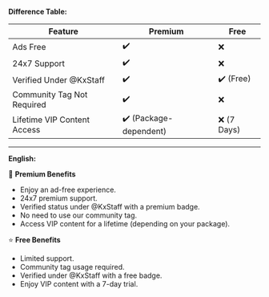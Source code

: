 **Difference Table:**

| Feature                     | Premium                 | Free                     |
|-----------------------------|-------------------------|--------------------------|
| Ads Free                    | ✔️                      | ❌                      |
| 24x7 Support                | ✔️                      | ❌                      |
| Verified Under @KxStaff     | ✔️                      | ✔️ (Free)               |
| Community Tag Not Required  | ✔️                      | ❌                      |
| Lifetime VIP Content Access | ✔️ (Package-dependent)  | ❌ (7 Days)              |

---

**English:**

🌟 **Premium Benefits**
- Enjoy an ad-free experience.
- 24x7 premium support.
- Verified status under @KxStaff with a premium badge.
- No need to use our community tag.
- Access VIP content for a lifetime (depending on your package).

⭐ **Free Benefits**
- Limited support.
- Community tag usage required.
- Verified under @KxStaff with a free badge.
- Enjoy VIP content with a 7-day trial.
